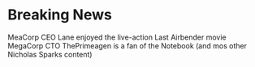 # Breaking News

MeaCorp CEO Lane enjoyed the live-action Last Airbender movie
MegaCorp CTO ThePrimeagen is a fan of the Notebook (and mos other Nicholas Sparks content)
